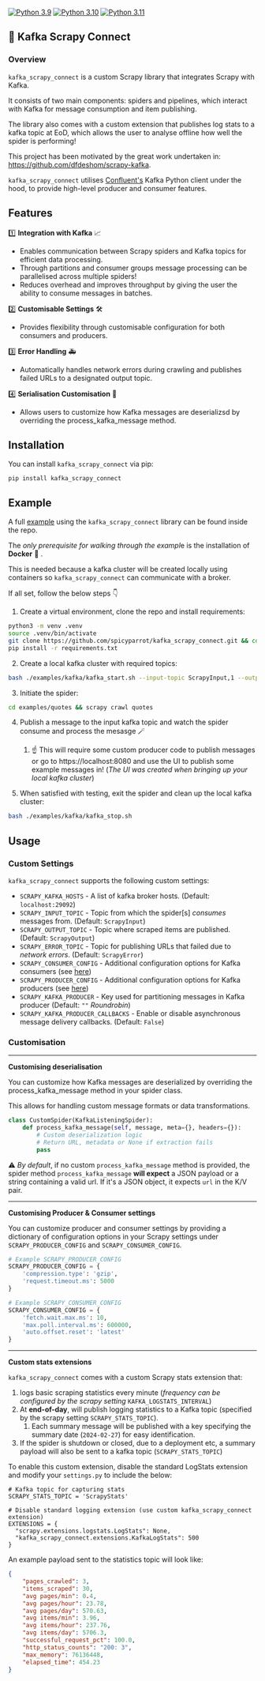 [![Python 3.9](https://img.shields.io/badge/python-3.9-blue.svg)](https://www.python.org/downloads/release/python-3918) [![Python 3.10](https://img.shields.io/badge/python-3.10-blue.svg)](https://www.python.org/downloads/release/python-31013/) [![Python 3.11](https://img.shields.io/badge/python-3.11-blue.svg)](https://www.python.org/downloads/release/python-3117/)
## 🚀 Kafka Scrapy Connect

### Overview

`kafka_scrapy_connect` is a custom Scrapy library that integrates Scrapy with Kafka.

It consists of two main components: spiders and pipelines, which interact with Kafka for message consumption and item publishing.

The library also comes with a custom extension that publishes log stats to a kafka topic at EoD, which allows the user to analyse offline how well the spider is performing!

This project has been motivated by the great work undertaken in: https://github.com/dfdeshom/scrapy-kafka. 

`kafka_scrapy_connect` utilises [Confluent's](https://github.com/confluentinc/confluent-kafka-python) Kafka Python client under the hood, to provide high-level producer and consumer features.

## Features

1️⃣ **Integration with Kafka** 📈
  - Enables communication between Scrapy spiders and Kafka topics for efficient data processing.
  - Through partitions and consumer groups message processing can be parallelised across multiple spiders!
  - Reduces overhead and improves throughput by giving the user the ability to consume messages in batches.

2️⃣ **Customisable Settings** 🛠️
  - Provides flexibility through customisable configuration for both consumers and producers.

3️⃣ **Error Handling** 🚑
  - Automatically handles network errors during crawling and publishes failed URLs to a designated output topic. 

4️⃣ **Serialisation Customisation** 🧬
  - Allows users to customize how Kafka messages are deserializsd by overriding the process_kafka_message method.

## Installation

You can install `kafka_scrapy_connect` via pip:
```
pip install kafka_scrapy_connect
```

## Example

A full [example](https://github.com/spicyparrot/kafka_scrapy_connect?tab=readme-ov-file#example) using the `kafka_scrapy_connect` library can be found inside the repo.

The *only prerequisite for walking through the exampl*e is the installation of **Docker** 🐳 . 

This is needed because a kafka cluster will be created locally using containers so `kafka_scrapy_connect` can communicate with a broker. 

If all set, follow the below steps 👇

1. Create a virtual environment, clone the repo and install requirements:
```bash
python3 -m venv .venv
source .venv/bin/activate
git clone https://github.com/spicyparrot/kafka_scrapy_connect.git && cd kafka_scrapy_connect
pip install -r requirements.txt
```
2. Create a local kafka cluster with required topics:

```bash
bash ./examples/kafka/kafka_start.sh --input-topic ScrapyInput,1 --output-topic ScrapyOutput,1 --error-topic ScrapyError,1
```

3. Initiate the spider:
```bash
cd examples/quotes && scrapy crawl quotes
```

4. Publish a message to the input kafka topic and watch the spider consume and process the mesasge 🪄 
   1. ☝️ This will require some custom producer code to publish messages or go to https://localhost:8080 and use the UI to publish some example messages in! (*The UI was created when bringing up your local kafka cluster*)


5. When satisfied with testing, exit the spider and clean up the local kafka cluster:
```bash
bash ./examples/kafka/kafka_stop.sh
```

## Usage

### Custom Settings
`kafka_scrapy_connect` supports the following custom settings:

- `SCRAPY_KAFKA_HOSTS`  - A list of kafka broker hosts. (Default: `localhost:29092`)
- `SCRAPY_INPUT_TOPIC`  - Topic from which the spider[s] *consumes* messages from. (Default: `ScrapyInput`)
- `SCRAPY_OUTPUT_TOPIC` - Topic where scraped items are published. (Default: `ScrapyOutput`)
- `SCRAPY_ERROR_TOPIC`  - Topic for publishing URLs that failed due to *network errors*. (Default: `ScrapyError`)
- `SCRAPY_CONSUMER_CONFIG` - Additional configuration options for Kafka consumers (see [here](https://github.com/confluentinc/librdkafka/blob/master/CONFIGURATION.md))
- `SCRAPY_PRODUCER_CONFIG` - Additional configuration options for Kafka producers (see [here](https://github.com/confluentinc/librdkafka/blob/master/CONFIGURATION.md))
- `SCRAPY_KAFKA_PRODUCER` - Key used for partitioning messages in Kafka producer (Default: `""` *Roundrobin*)
- `SCRAPY_KAFKA_PRODUCER_CALLBACKS` - Enable or disable asynchronous message delivery callbacks. (Default: `False`)

### Customisation

---

**Customising deserialisation** 

You can customize how Kafka messages are deserialized by overriding the process_kafka_message method in your spider class. 

This allows for handling custom message formats or data transformations.

```python
class CustomSpider(KafkaListeningSpider):
    def process_kafka_message(self, message, meta={}, headers={}):
        # Custom deserialization logic
        # Return URL, metadata or None if extraction fails
        pass
```

⚠️ *By default*, if no custom `process_kafka_message` method is provided, the spider method `process_kafka_message` **will expect** a JSON payload or a string containing a valid url. If it's a JSON object, it expects `url` in the K/V pair.

---

**Customising Producer & Consumer settings**

You can customize producer and consumer settings by providing a dictionary of configuration options in your Scrapy settings under `SCRAPY_PRODUCER_CONFIG` and `SCRAPY_CONSUMER_CONFIG`.

```python
# Example SCRAPY_PRODUCER_CONFIG
SCRAPY_PRODUCER_CONFIG = {
    'compression.type': 'gzip',
    'request.timeout.ms': 5000
}

# Example SCRAPY_CONSUMER_CONFIG
SCRAPY_CONSUMER_CONFIG = {
    'fetch.wait.max.ms': 10,
    'max.poll.interval.ms': 600000,
    'auto.offset.reset': 'latest'
}
```
---
**Custom stats extensions**

`kafka_scrapy_connect` comes with a custom Scrapy stats extension that:
1. logs basic scraping statistics every minute (*frequency can be configured by the scrapy setting* `KAFKA_LOGSTATS_INTERVAL`)
2. At **end-of-day**, will publish logging statistics to a Kafka topic (specified by the scrapy setting `SCRAPY_STATS_TOPIC`).
   1. Each summary message will be published with a key specifying the summary date (`2024-02-27`) for easy identification.
3.  If the spider is shutdown or closed, due to a deployment etc, a summary payload will also be sent to a kafka topic (`SCRAPY_STATS_TOPIC`)


To enable this custom extension, disable the standard LogStats extension and modify your `settings.py` to include the below:
```
# Kafka topic for capturing stats
SCRAPY_STATS_TOPIC = 'ScrapyStats'

# Disable standard logging extension (use custom kafka_scrapy_connect extension)
EXTENSIONS = {
  "scrapy.extensions.logstats.LogStats": None,
  "kafka_scrapy_connect.extensions.KafkaLogStats": 500
}
```

An example payload sent to the statistics topic will look like:
```json
{
	"pages_crawled": 3,
	"items_scraped": 30,
	"avg pages/min": 0.4,
	"avg pages/hour": 23.78,
	"avg pages/day": 570.63,
	"avg items/min": 3.96,
	"avg items/hour": 237.76,
	"avg items/day": 5706.3,
	"successful_request_pct": 100.0,
	"http_status_counts": "200: 3",
	"max_memory": 76136448,
	"elapsed_time": 454.23
}
```
